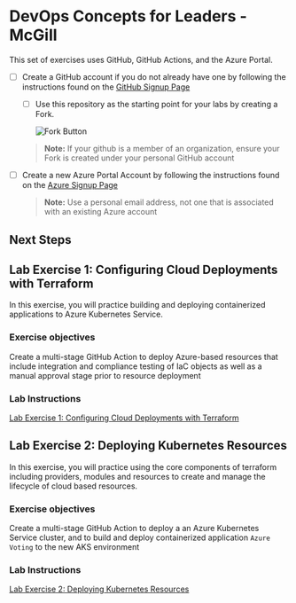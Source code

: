 # DevOps Concepts for Leaders - McGill



This set of exercises uses GitHub, GitHub Actions, and the Azure Portal.

- [ ] Create a GitHub account if you do not already have one by following the instructions found on the [GitHub Signup Page](https://github.com/signup)
    - [ ] Use this repository as the starting point for your labs by creating a Fork. 
        
        ![Fork Button](assets/lab-1/fork_button.jpeg)

    > **Note:** If your github is a member of an organization, ensure your Fork is created under your personal GitHub account

- [ ] Create a new Azure Portal Account by following the instructions found on the [Azure Signup Page](https://azure.microsoft.com/en-ca/free/)
    
    > **Note:** Use a personal email address, not one that is associated with an existing Azure account    



## Next Steps

## Lab Exercise 1: Configuring Cloud Deployments with Terraform

In this exercise, you will practice building and deploying containerized applications to Azure Kubernetes Service.


### Exercise objectives

Create a multi-stage GitHub Action to deploy Azure-based resources that include integration and compliance testing of IaC objects as well as a manual approval stage prior to resource deployment

### Lab Instructions

[Lab Exercise 1: Configuring Cloud Deployments with Terraform](lab-1-terraform-resources/README.MD)

## Lab Exercise 2: Deploying Kubernetes Resources

In this exercise, you will practice using the core components of terraform including providers, modules and resources to create and manage the lifecycle of cloud based resources.

### Exercise objectives

Create a multi-stage GitHub Action to deploy a an Azure Kubernetes Service cluster, and to build and deploy containerized application `Azure Voting` to the new AKS environment

### Lab Instructions

[Lab Exercise 2: Deploying Kubernetes Resources](lab-2-kubernetes-resources/README.MD)
